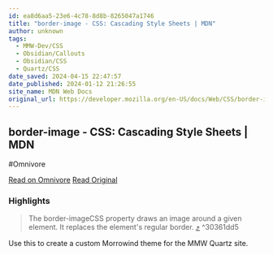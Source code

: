 ```yaml
---
id: ea8d6aa5-23e6-4c78-8d8b-8265047a1746
title: "border-image - CSS: Cascading Style Sheets | MDN"
author: unknown
tags:
  - MMW-Dev/CSS
  - Obsidian/Callouts
  - Obsidian/CSS
  - Quartz/CSS
date_saved: 2024-04-15 22:47:57
date_published: 2024-01-12 21:26:55
site_name: MDN Web Docs
original_url: https://developer.mozilla.org/en-US/docs/Web/CSS/border-image
---
```


## border-image - CSS: Cascading Style Sheets | MDN
#Omnivore

[Read on Omnivore](https://omnivore.app/me/border-image-css-cascading-style-sheets-mdn-18ee15ee84c)
[Read Original](https://developer.mozilla.org/en-US/docs/Web/CSS/border-image)

### Highlights

> The border-imageCSS property draws an image around a given element. It replaces the element's regular border. [⤴️](https://omnivore.app/me/border-image-css-cascading-style-sheets-mdn-18ee15ee84c#30361dd5-8d71-46e2-82a3-57458424c107)  ^30361dd5

Use this to create a custom Morrowind theme for the MMW Quartz site.

